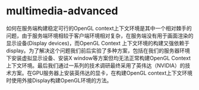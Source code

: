 # multimedia-advanced
 如何在服务端构建稳定可行的OpenGL context上下文环境是其中一个相对棘手的问题，由于服务端环境相较于客户端环境相对复杂，在服务端没有用于画面渲染的显示设备(Display devices)，而OpenGL Context 上下文环境的构建又强依赖于display。为了解决这个问题我们前后实验了多种方案，包括在我们的服务器环境下安装虚拟显示设备、安装X window等方案但均无法正常构建OpenGL Context上下文环境。最后我们通过一系列的技术调研最终采用了英伟达（NVIDIA）的技术方案。在GPU服务器上安装英伟达的显卡，在构建OpenGL context上下文环境时使用外接Display构建OpenGL环境的方法。
